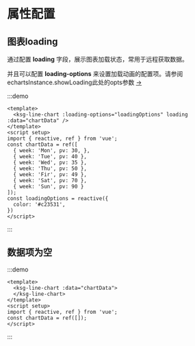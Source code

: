 # 属性配置

## 图表loading
通过配置 **loading** 字段，展示图表加载状态，常用于远程获取数据。

并且可以配置 **loading-options** 来设置加载动画的配置项。请参阅echartsInstance.showLoading此处的opts参数 [->](https://echarts.apache.org/en/api.html#echartsInstance.showLoading)


:::demo

```vue
<template>
  <ksg-line-chart :loading-options="loadingOptions" loading :data="chartData" />
</template>
<script setup>
import { reactive, ref } from 'vue';
const chartData = ref([
  { week: 'Mon', pv: 30, },
  { week: 'Tue', pv: 40 },
  { week: 'Wed', pv: 35 },
  { week: 'Thu', pv: 50 },
  { week: 'Fir', pv: 49 },
  { week: 'Sat', pv: 70 },
  { week: 'Sun', pv: 90 }
]);
const loadingOptions = reactive({
  color: '#c23531',
})
</script>
```
:::

## 数据项为空

:::demo

```vue
<template>
  <ksg-line-chart :data="chartData">
  </ksg-line-chart>
</template>
<script setup>
import { reactive, ref } from 'vue';
const chartData = ref([]);
</script>
```
:::